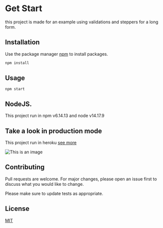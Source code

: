 # Get Start

this project is made for an example using validations and steppers for a long form.

## Installation

Use the package manager [npm](https://docs.npmjs.com/) to install packages.

```bash
npm install
```

## Usage

```node
npm start
```
## NodeJS.
This project run in npm v6.14.13 and node v14.17.9

## Take a look in production mode
This project run in heroku [see more](https://kredfeed-challenge.herokuapp.com/)

![This is an image](https://firebasestorage.googleapis.com/v0/b/kali-fe781.appspot.com/o/Captura%20de%20Pantalla%202022-01-02%20a%20la(s)%2023.03.05.png?alt=media&token=529211d3-b42b-4905-b8f6-fe02cf76d56c)

## Contributing
Pull requests are welcome. For major changes, please open an issue first to discuss what you would like to change.

Please make sure to update tests as appropriate.

## License
[MIT](https://choosealicense.com/licenses/mit/)